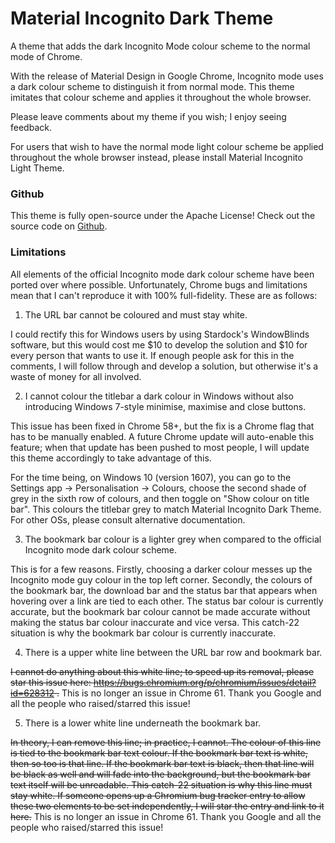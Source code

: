 # Material Incognito Dark Theme
A theme that adds the dark Incognito Mode colour scheme to the normal mode of Chrome.

With the release of Material Design in Google Chrome, Incognito mode uses a dark colour scheme to distinguish it from normal mode. This theme imitates that colour scheme and applies it throughout the whole browser.

Please leave comments about my theme if you wish; I enjoy seeing feedback.

For users that wish to have the normal mode light colour scheme be applied throughout the whole browser instead, please install Material Incognito Light Theme.

### Github
This theme is fully open-source under the Apache License! Check out the source code on [Github](https://github.com/Fiddle-N/material-incognito-dark-theme/).

### Limitations
All elements of the official Incognito mode dark colour scheme have been ported over where possible. Unfortunately, Chrome bugs and limitations mean that I can't reproduce it with 100% full-fidelity. These are as follows:

1. The URL bar cannot be coloured and must stay white. 

I could rectify this for Windows users by using Stardock's WindowBlinds software, but this would cost me $10 to develop the solution and $10 for every person that wants to use it. If enough people ask for this in the comments, I will follow through and develop a solution, but otherwise it's a waste of money for all involved.

2. I cannot colour the titlebar a dark colour in Windows without also introducing Windows 7-style minimise, maximise and close buttons.

This issue has been fixed in Chrome 58+, but the fix is a Chrome flag that has to be manually enabled. A future Chrome update will auto-enable this feature; when that update has been pushed to most people, I will update this theme accordingly to take advantage of this. 

For the time being, on Windows 10 (version 1607), you can go to the Settings app -> Personalisation -> Colours, choose the second shade of grey in the sixth row of colours, and then toggle on "Show colour on title bar". This colours the titlebar grey to match Material Incognito Dark Theme. For other OSs, please consult alternative documentation.

3. The bookmark bar colour is a lighter grey when compared to the official Incognito mode dark colour scheme. 

This is for a few reasons. Firstly, choosing a darker colour messes up the Incognito mode guy colour in the top left corner. Secondly, the colours of the bookmark bar, the download bar and the status bar that appears when hovering over a link are tied to each other. The status bar colour is currently accurate, but the bookmark bar colour cannot be made accurate without making the status bar colour inaccurate and vice versa. This catch-22 situation is why the bookmark bar colour is currently inaccurate.

4. There is a upper white line between the URL bar row and bookmark bar. 

~~I cannot do anything about this white line; to speed up its removal, please star this issue here: https://bugs.chromium.org/p/chromium/issues/detail?id=628312 .~~
This is no longer an issue in Chrome 61. Thank you Google and all the people who raised/starred this issue!

5. There is a lower white line underneath the bookmark bar. 

~~In theory, I can remove this line; in practice, I cannot. The colour of this line is tied to the bookmark bar text colour. If the bookmark bar text is white, then so too is that line. If the bookmark bar text is black, then that line will be black as well and will fade into the background, but the bookmark bar text itself will be unreadable. This catch-22 situation is why this line must stay white. If someone opens up a Chromium bug tracker entry to allow these two elements to be set independently, I will star the entry and link to it here.~~
This is no longer an issue in Chrome 61. Thank you Google and all the people who raised/starred this issue!
